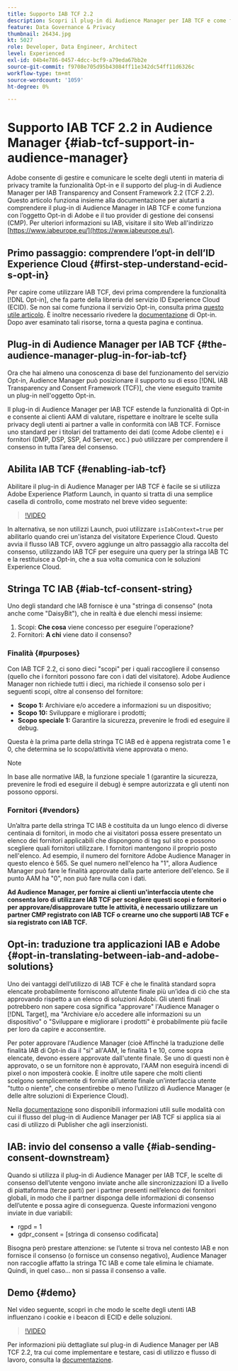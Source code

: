 ```yaml
---
title: Supporto IAB TCF 2.2
description: Scopri il plug-in di Audience Manager per IAB TCF e come funziona con l’oggetto opt-in di Adobe e il tuo provider di gestione del consenso (CMP).
feature: Data Governance & Privacy
thumbnail: 26434.jpg
kt: 5027
role: Developer, Data Engineer, Architect
level: Experienced
exl-id: 04b4e786-0457-4dcc-bcf9-a79eda67bb2e
source-git-commit: f9708e705d95b43084ff11e342dc54ff11d6326c
workflow-type: tm+mt
source-wordcount: '1059'
ht-degree: 0%

---
```


# Supporto IAB TCF 2.2 in Audience Manager {#iab-tcf-support-in-audience-manager}

Adobe consente di gestire e comunicare le scelte degli utenti in materia di privacy tramite la funzionalità Opt-in e il supporto del plug-in di Audience Manager per IAB Transparency and Consent Framework 2.2 (TCF 2.2). Questo articolo funziona insieme alla documentazione per aiutarti a comprendere il plug-in di Audience Manager in IAB TCF e come funziona con l’oggetto Opt-in di Adobe e il tuo provider di gestione dei consensi (CMP). Per ulteriori informazioni su IAB, visitare il sito Web all&#39;indirizzo [https://www.iabeurope.eu/](https://www.iabeurope.eu/).

## Primo passaggio: comprendere l’opt-in dell’ID Experience Cloud {#first-step-understand-ecid-s-opt-in}

Per capire come utilizzare IAB TCF, devi prima comprendere la funzionalità [!DNL Opt-in], che fa parte della libreria del servizio ID Experience Cloud (ECID). Se non sai come funziona il servizio Opt-in, consulta prima [questo utile articolo](https://experienceleague.adobe.com/docs/core-services-learn/tutorials/id-service/use-opt-in-to-control-experience-cloud-activities-based-on-user-consent.html?lang=it). È inoltre necessario rivedere la [documentazione](https://experienceleague.adobe.com/docs/id-service/using/implementation/opt-in-service/optin-overview.html?lang=it) di Opt-in. Dopo aver esaminato tali risorse, torna a questa pagina e continua.

## Plug-in di Audience Manager per IAB TCF {#the-audience-manager-plug-in-for-iab-tcf}

Ora che hai almeno una conoscenza di base del funzionamento del servizio Opt-in, Audience Manager può posizionare il supporto su di esso [!DNL IAB Transparency and Consent Framework (TCF)], che viene eseguito tramite un plug-in nell&#39;oggetto Opt-in.

Il plug-in di Audience Manager per IAB TCF estende la funzionalità di Opt-in e consente ai clienti AAM di valutare, rispettare e inoltrare le scelte sulla privacy degli utenti ai partner a valle in conformità con IAB TCF. Fornisce uno standard per i titolari del trattamento dei dati (come Adobe cliente) e i fornitori (DMP, DSP, SSP, Ad Server, ecc.) può utilizzare per comprendere il consenso in tutta l’area del consenso.

## Abilita IAB TCF {#enabling-iab-tcf}

Abilitare il plug-in di Audience Manager per IAB TCF è facile se si utilizza Adobe Experience Platform Launch, in quanto si tratta di una semplice casella di controllo, come mostrato nel breve video seguente:

>[!VIDEO](https://video.tv.adobe.com/v/26433/?quality=12)

In alternativa, se non utilizzi Launch, puoi utilizzare `isIabContext=true` per abilitarlo quando crei un&#39;istanza del visitatore Experience Cloud. Questo avvia il flusso IAB TCF, ovvero aggiunge un altro passaggio alla raccolta del consenso, utilizzando IAB TCF per eseguire una query per la stringa IAB TC e la restituisce a Opt-in, che a sua volta comunica con le soluzioni Experience Cloud.

## Stringa TC IAB {#iab-tcf-consent-string}

Uno degli standard che IAB fornisce è una &quot;stringa di consenso&quot; (nota anche come &quot;DaisyBit&quot;), che in realtà è due elenchi messi insieme:

1. Scopi: **Che cosa** viene concesso per eseguire l&#39;operazione?
1. Fornitori: **A chi** viene dato il consenso?

### Finalità {#purposes}

Con IAB TCF 2.2, ci sono dieci &quot;scopi&quot; per i quali raccogliere il consenso (quello che i fornitori possono fare con i dati del visitatore). Adobe Audience Manager non richiede tutti i dieci, ma richiede il consenso solo per i seguenti scopi, oltre al consenso del fornitore:

* **Scopo 1:** Archiviare e/o accedere a informazioni su un dispositivo;
* **Scopo 10:** Sviluppare e migliorare i prodotti;
* **Scopo speciale 1:** Garantire la sicurezza, prevenire le frodi ed eseguire il debug.

Questa è la prima parte della stringa TC IAB ed è appena registrata come 1 e 0, che determina se lo scopo/attività viene approvata o meno.

>[!NOTE]
>
>In base alle normative IAB, la funzione speciale 1 (garantire la sicurezza, prevenire le frodi ed eseguire il debug) è sempre autorizzata e gli utenti non possono opporsi.

### Fornitori {#vendors}

Un’altra parte della stringa TC IAB è costituita da un lungo elenco di diverse centinaia di fornitori, in modo che ai visitatori possa essere presentato un elenco dei fornitori applicabili che dispongono di tag sul sito e possono scegliere quali fornitori utilizzare. I fornitori mantengono il proprio posto nell&#39;elenco. Ad esempio, il numero del fornitore Adobe Audience Manager in questo elenco è 565. Se quel numero nell&#39;elenco ha &quot;1&quot;, allora Audience Manager può fare le finalità approvate dalla parte anteriore dell&#39;elenco. Se il punto AAM ha &quot;0&quot;, non può fare nulla con i dati.

**Ad Audience Manager, per fornire ai clienti un&#39;interfaccia utente che consenta loro di utilizzare IAB TCF per scegliere questi scopi e fornitori o per approvare/disapprovare tutte le attività, è necessario utilizzare un partner CMP registrato con IAB TCF o crearne uno che supporti IAB TCF e sia registrato con IAB TCF.**

## Opt-in: traduzione tra applicazioni IAB e Adobe {#opt-in-translating-between-iab-and-adobe-solutions}

Uno dei vantaggi dell’utilizzo di IAB TCF è che le finalità standard sopra elencate probabilmente forniscono all’utente finale più un’idea di ciò che sta approvando rispetto a un elenco di soluzioni Adobi. Gli utenti finali potrebbero non sapere cosa significa &quot;approvare&quot; l&#39;Audience Manager o [!DNL Target], ma &quot;Archiviare e/o accedere alle informazioni su un dispositivo&quot; o &quot;Sviluppare e migliorare i prodotti&quot; è probabilmente più facile per loro da capire e acconsentire.

Per poter approvare l&#39;Audience Manager (cioè Affinché la traduzione delle finalità IAB di Opt-in dia il &quot;sì&quot; all&#39;AAM, le finalità 1 e 10, come sopra elencate, devono essere approvate dall&#39;utente finale. Se uno di questi non è approvato, o se un fornitore non è approvato, l&#39;AAM non eseguirà incendi di pixel o non imposterà cookie. È inoltre utile sapere che molti clienti scelgono semplicemente di fornire all’utente finale un’interfaccia utente &quot;tutto o niente&quot;, che consentirebbe o meno l’utilizzo di Audience Manager (e delle altre soluzioni di Experience Cloud).

Nella [documentazione](https://experienceleague.adobe.com/docs/audience-manager/user-guide/overview/data-privacy/consent-management/aam-iab-plugin.html?lang=it) sono disponibili informazioni utili sulle modalità con cui il flusso del plug-in di Audience Manager per IAB TCF si applica sia ai casi di utilizzo di Publisher che agli inserzionisti.

## IAB: invio del consenso a valle {#iab-sending-consent-downstream}

Quando si utilizza il plug-in di Audience Manager per IAB TCF, le scelte di consenso dell’utente vengono inviate anche alle sincronizzazioni ID a livello di piattaforma (terze parti) per i partner presenti nell’elenco dei fornitori globali, in modo che il partner disponga delle informazioni di consenso dell’utente e possa agire di conseguenza. Queste informazioni vengono inviate in due variabili:

* rgpd = 1
* gdpr_consent = [stringa di consenso codificata]

Bisogna però prestare attenzione: se l’utente si trova nel contesto IAB e non fornisce il consenso (o fornisce un consenso negativo), Audience Manager non raccoglie affatto la stringa TC IAB e come tale elimina le chiamate. Quindi, in quel caso... non si passa il consenso a valle.

## Demo {#demo}

Nel video seguente, scopri in che modo le scelte degli utenti IAB influenzano i cookie e i beacon di ECID e delle soluzioni.

>[!VIDEO](https://video.tv.adobe.com/v/26434/?quality=12)

Per informazioni più dettagliate sul plug-in di Audience Manager per IAB TCF 2.2, tra cui come implementare e testare, casi di utilizzo e flusso di lavoro, consulta la [documentazione](https://experienceleague.adobe.com/docs/audience-manager/user-guide/overview/data-privacy/consent-management/aam-iab-plugin.html?lang=it).
